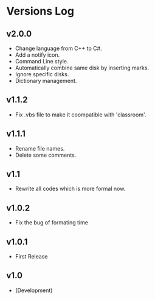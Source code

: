 # Versions Log

## v2.0.0

- Change language from C++ to C\#.
- Add a notify icon.
- Command Line style.
- Automatically combine same disk by inserting marks.
- Ignore specific disks.
- Dictionary management.

## v1.1.2

- Fix .vbs file to make it coompatible with 'classroom'.

## v1.1.1

- Rename file names.
- Delete some comments.

## v1.1

- Rewrite all codes which is more formal now.

## v1.0.2

- Fix the bug of formating time

## v1.0.1

- First Release

## v1.0

- (Development)